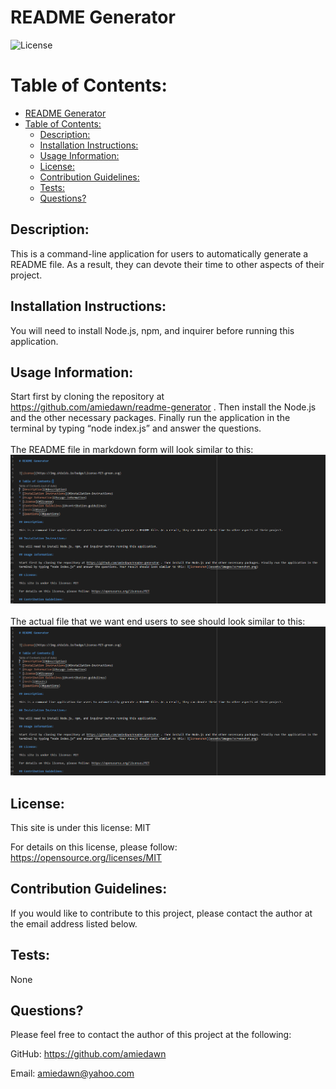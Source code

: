 
# README Generator


![License](https://img.shields.io/badge/License-MIT-green.svg)

# Table of Contents:
- [README Generator](#readme-generator)
- [Table of Contents:](#table-of-contents)
  - [Description:](#description)
  - [Installation Instructions:](#installation-instructions)
  - [Usage Information:](#usage-information)
  - [License:](#license)
  - [Contribution Guidelines:](#contribution-guidelines)
  - [Tests:](#tests)
  - [Questions?](#questions)

## Description: 

This is a command-line application for users to automatically generate a README file. As a result, they can devote their time to other aspects of their project.

## Installation Instructions:

You will need to install Node.js, npm, and inquirer before running this application. 

## Usage Information:

Start first by cloning the repository at https://github.com/amiedawn/readme-generator . Then install the Node.js and the other necessary packages. Finally run the application in the terminal by typing “node index.js” and answer the questions.<br><br>The README file in markdown form will look similar to this:  ![Screenshot](./dist/assets/images/screenshot2.png)<br><br>The actual file that we want end users to see should look similar to this: ![Screenshot](./dist/assets/images/screenshot2.png)

## License:

This site is under this license: MIT

For details on this license, please follow: https://opensource.org/licenses/MIT

## Contribution Guidelines:

If you would like to contribute to this project, please contact the author at the email address listed below.

## Tests:

None

## Questions?

Please feel free to contact the author of this project at the following:

GitHub: <https://github.com/amiedawn>

Email:  <amiedawn@yahoo.com>